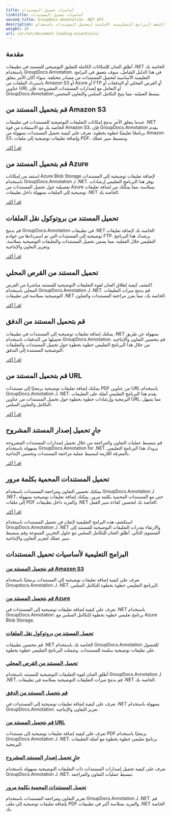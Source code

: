 ```yaml
---
title: أساسيات تحميل المستندات
linktitle: أساسيات تحميل المستندات
second_title: GroupDocs.Annotation .NET API
description: اكتشف البرامج التعليمية الأساسية لتحميل المستندات باستخدام GroupDocs.Annotation .NET. يتكامل بسلاسة مع Amazon S3 وAzure وFTP والقرص المحلي والتدفقات والمزيد.
weight: 20
url: /ar/net/document-loading-essentials/
---
```

## مقدمة

أطلق العنان للإمكانات الكاملة للتعليق التوضيحي للمستند في تطبيقات .NET الخاصة بك باستخدام GroupDocs.Annotation. في هذا الدليل الشامل، سوف نتعمق في البرامج التعليمية الأساسية لتحميل المستندات من مصادر مختلفة. سواء أكان الأمر يتعلق باسترداد الملفات من Amazon S3 أو Azure أو FTP أو القرص المحلي أو التدفقات أو عناوين URL أو التعامل مع إصدارات المستندات المشروحة، فإن GroupDocs.Annotation يبسط العملية، مما يتيح التكامل السلس والتعاون المحسن.

## قم بتحميل المستند من Amazon S3
عندما يتعلق الأمر بدمج إمكانات التعليقات التوضيحية للمستندات في تطبيقات .NET الخاصة بك مع الاستفادة من قوة Amazon S3، فإن GroupDocs.Annotation يقدم برنامجًا تعليميًا خطوة بخطوة. تعرف على كيفية تحميل المستندات بسهولة من Amazon S3، وإضافة تعليقات توضيحية إلى ملفات PDF، وتبسيط سير عملك.

[اقرأ أكثر](./load-document-from-amazon-s3/)

## قم بتحميل المستند من Azure
استفد من إمكانات Azure Blob Storage لإضافة تعليقات توضيحية إلى المستندات باستخدام GroupDocs.Annotation لـ .NET. يوفر هذا البرنامج التعليمي إرشادات تفصيلية حول تحميل المستندات من Azure بسلاسة، مما يمكّنك من إضافة تعليقات توضيحية إلى الملفات بسهولة داخل تطبيقات .NET الخاصة بك.

[اقرأ أكثر](./load-document-from-azure/)

## تحميل المستند من بروتوكول نقل الملفات
قم بدمج GroupDocs.Annotation في تطبيقات .NET الخاصة بك لإضافة تعليقات توضيحية إلى المستندات التي تم استردادها من خوادم FTP. يرشدك هذا البرنامج التعليمي خلال العملية، مما يضمن تحميل المستندات والتعليقات التوضيحية بسلاسة، وتعزيز التعاون والإنتاجية.

[اقرأ أكثر](./load-document-from-ftp/)

## تحميل المستند من القرص المحلي
اكتشف كيفية إطلاق العنان لقوة التعليقات التوضيحية للمستند مباشرةً من القرص المحلي باستخدام GroupDocs.Annotation لـ .NET. قم بدمج ميزات التعليقات التوضيحية بسلاسة في تطبيقات .NET الخاصة بك، مما يعزز مراجعة المستندات والتعاون.

[اقرأ أكثر](./load-document-from-local-disk/)

## قم بتحميل المستند من الدفق
يمكنك إضافة تعليقات توضيحية إلى المستندات في تطبيقات .NET بسهولة عن طريق تحميلها من التدفقات باستخدام GroupDocs.Annotation. قم بتحسين التعاون والإنتاجية من خلال هذا البرنامج التعليمي خطوة بخطوة حول تحميل المستندات والتعليقات التوضيحية المستندة إلى التدفق.

[اقرأ أكثر](./load-document-from-stream/)

## قم بتحميل المستند من URL
يمكنك إضافة تعليقات توضيحية برمجيًا إلى مستندات PDF من عناوين URL باستخدام GroupDocs.Annotation لـ .NET. يقدم هذا البرنامج التعليمي أمثلة على التعليمات البرمجية وإرشادات خطوة بخطوة حول تحميل المستندات من عناوين URL، مما يسهل التكامل والتعاون السلس.

[اقرأ أكثر](./load-document-from-url/)

## جارٍ تحميل إصدار المستند المشروح
قم بتبسيط عمليات التعاون والمراجعة من خلال تحميل إصدارات المستندات المشروحة بسهولة باستخدام GroupDocs.Annotation for .NET. يزودك هذا البرنامج التعليمي بالمعرفة اللازمة لتبسيط عملية مراجعة المستندات وتحسين الإنتاجية.

[اقرأ أكثر](./loading-annotated-document-version/)

## تحميل المستندات المحمية بكلمة مرور
يمكنك تحسين التعاون ومراجعة المستندات باستخدام GroupDocs.Annotation لـ .NET، حتى مع المستندات المحمية بكلمة مرور. يمكنك إضافة تعليقات توضيحية بسهولة إلى ملفات PDF والمزيد داخل تطبيقات .NET الخاصة بك لتحسين كفاءة سير العمل.

[اقرأ أكثر](./load-password-protected-documents/)

استكشف هذه البرامج التعليمية لإتقان فن تحميل المستندات باستخدام GroupDocs.Annotation لـ .NET والارتقاء بقدرات التعليقات التوضيحية للمستند إلى المستوى التالي. أطلق العنان للتكامل السلس مع حلول التخزين المتنوعة وقم بتبسيط سير عملك لتعزيز التعاون والإنتاجية.
## البرامج التعليمية لأساسيات تحميل المستندات
### [قم بتحميل المستند من Amazon S3](./load-document-from-amazon-s3/)
تعرف على كيفية إضافة تعليقات توضيحية إلى المستندات برمجيًا باستخدام Groupdocs.Annotation لـ .NET. البرنامج التعليمي خطوة بخطوة للتكامل السلس.
### [قم بتحميل المستند من Azure](./load-document-from-azure/)
تعرف على كيفية إضافة تعليقات توضيحية إلى المستندات في .NET باستخدام GroupDocs.Annotation. برنامج تعليمي خطوة بخطوة للتكامل السلس مع Azure Blob Storage.
### [تحميل المستند من بروتوكول نقل الملفات](./load-document-from-ftp/)
قم بتحسين تطبيقات .NET الخاصة بك باستخدام GroupDocs.Annotation للحصول على تعليقات توضيحية سلسة للمستندات. وشملت البرنامج التعليمي خطوة بخطوة.
### [تحميل المستند من القرص المحلي](./load-document-from-local-disk/)
أطلق العنان لقوة التعليقات التوضيحية للمستند باستخدام GroupDocs.Annotation لـ .NET. قم بدمج ميزات التعليقات التوضيحية بسلاسة في تطبيقات .NET الخاصة بك.
### [قم بتحميل المستند من الدفق](./load-document-from-stream/)
تعرف على كيفية إضافة تعليقات توضيحية إلى المستندات في .NET بسهولة باستخدام GroupDocs.Annotation. تعزيز التعاون والإنتاجية.
### [قم بتحميل المستند من URL](./load-document-from-url/)
تعرف على كيفية إضافة تعليقات توضيحية إلى مستندات PDF برمجيًا باستخدام GroupDocs.Annotation لـ .NET. برنامج تعليمي خطوة بخطوة مع أمثلة التعليمات البرمجية.
### [جارٍ تحميل إصدار المستند المشروح](./loading-annotated-document-version/)
تعرف على كيفية تحميل إصدارات المستندات ذات التعليقات التوضيحية بسهولة باستخدام GroupDocs.Annotation لـ .NET. تبسيط عمليات التعاون والمراجعة.
### [تحميل المستندات المحمية بكلمة مرور](./load-password-protected-documents/)
تعزيز التعاون ومراجعة المستندات باستخدام GroupDocs.Annotation لـ .NET. قم بإضافة تعليقات توضيحية إلى ملف PDF والمزيد بسلاسة أكبر في تطبيقات .NET الخاصة بك.